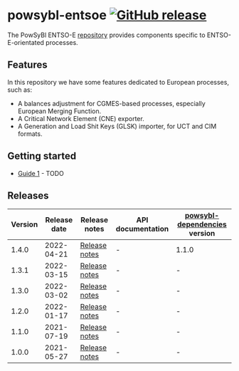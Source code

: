 # powsybl-entsoe [![GitHub release](https://img.shields.io/github/release/powsybl/powsybl-entsoe.svg?sort=semver)](https://github.com/powsybl/powsybl-entsoe/releases/)
The PowSyBl ENTSO-E [repository](https://github.com/powsybl/powsybl-entsoe) provides components specific to ENTSO-E-orientated processes.

## Features  

In this repository we have some features dedicated to European processes, such as:
- A balances adjustment for CGMES-based processes, especially European Merging Function.
- A Critical Network Element (CNE) exporter.
- A Generation and Load Shit Keys (GLSK) importer, for UCT and CIM formats.

## Getting started

- [Guide 1]() - TODO

## Releases

| Version | Release date | Release notes | API documentation | [powsybl-dependencies](https://github.com/powsybl/powsybl-dependencies) version|
| ------- | ------------ | ------------- | ----------------- | -------------------------------------------------------------------------------|
| 1.4.0 | 2022-04-21 | [Release notes](https://github.com/powsybl/powsybl-entsoe/releases/tag/v1.4.0) | - | 1.1.0 |
| 1.3.1 | 2022-03-15 | [Release notes](https://github.com/powsybl/powsybl-entsoe/releases/tag/v1.3.1) | - | - |
| 1.3.0 | 2022-03-02 | [Release notes](https://github.com/powsybl/powsybl-entsoe/releases/tag/v1.3.0) | - | - |
| 1.2.0 | 2022-01-17 | [Release notes](https://github.com/powsybl/powsybl-entsoe/releases/tag/v1.2.0) | - | - |
| 1.1.0 | 2021-07-19 | [Release notes](https://github.com/powsybl/powsybl-entsoe/releases/tag/v1.1.0) | - | - |
| 1.0.0 | 2021-05-27 | [Release notes](https://github.com/powsybl/powsybl-entsoe/releases/tag/v1.0.0) | - | - |
